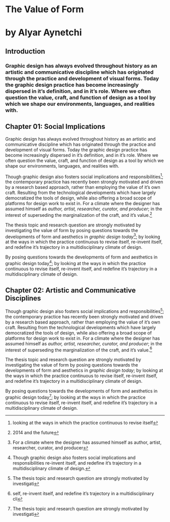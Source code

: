 # The Value of Form
# by Alyar Aynetchi

## Introduction ##

### Graphic design has always evolved throughout history as an artistic and communicative discipline which has originated through the practice and development of visual forms. Today the graphic design practice has become increasingly dispersed in it’s definition, and in it’s role. Where we often question the value, craft, and function of design as a tool by which we shape our environments, languages, and realities with.

## Chapter 01: Social Implications ##

Graphic design has always evolved throughout history as an artistic and communicative discipline which has originated through the practice and development of visual forms. Today the graphic design practice has become increasingly dispersed in it’s definition, and in it’s role. Where we often question the value, craft, and function of design as a tool by which we shape our environments, languages, and realities with.

Though graphic design also fosters social implications and responsibilities[^one]; the contemporary practice has recently been strongly motivated and driven by a research based approach, rather than employing the value of it’s own craft. Resulting from the technological developments which have largely democratized the tools of design, while also offering a broad scope of platforms for design work to exist in. For a climate where the designer has assumed himself as *author, artist, researcher, curator, and producer*; in the interest of superseding the marginalization of the craft, and it’s value.[^two]

The thesis topic and research question are strongly motivated by investigating the value of form by posing questions towards the developments of form and aesthetics in *graphic design today*[^three]; by looking at the ways in which the practice continuous to revise itself, re-invent itself, and redefine it’s trajectory in a multidisciplinary climate of design. 

By posing questions towards the developments of form and aesthetics in graphic design today[^four]; by looking at the ways in which the practice continuous to revise itself, re-invent itself, and redefine it’s trajectory in a multidisciplinary climate of design. 

## Chapter 02: Artistic and Communicative Disciplines ##

Though graphic design also fosters social implications and responsibilities[^5]; the contemporary practice has recently been strongly motivated and driven by a research based approach, rather than employing the value of it’s own craft. Resulting from the technological developments which have largely democratized the tools of design, while also offering a broad scope of platforms for design work to exist in. For a climate where the designer has assumed himself as *author, artist, researcher, curator, and producer*; in the interest of superseding the marginalization of the craft, and it’s value.[^6]

The thesis topic and research question are strongly motivated by investigating the value of form by posing questions towards the developments of form and aesthetics in *graphic design today*; by looking at the ways in which the practice continuous to revise itself, re-invent itself, and redefine it’s trajectory in a multidisciplinary climate of design. 

By posing questions towards the developments of form and aesthetics in graphic design today[^7]; by looking at the ways in which the practice continuous to revise itself, re-invent itself, and redefine it’s trajectory in a multidisciplinary climate of design. 

[^one]: looking at the ways in which the practice continuous to revise itself
[^two]: 2014 and the future
[^three]: For a climate where the designer has assumed himself as author, artist, researcher, curator, and producer
[^four]: Though graphic design also fosters social implications and responsibilities re-invent itself, and redefine it’s trajectory in a multidisciplinary climate of design.
[^5]: The thesis topic and research question are strongly motivated by investigati
[^6]: self, re-invent itself, and redefine it’s trajectory in a multidisciplinary cli
[^7]: The thesis topic and research question are strongly motivated by investigati
